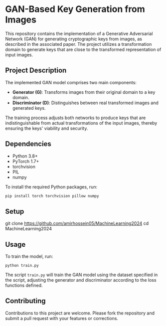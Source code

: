 # GAN-Based Key Generation from Images

This repository contains the implementation of a Generative Adversarial Network (GAN) for generating cryptographic keys from images, as described in the associated paper. The project utilizes a transformation domain to generate keys that are close to the transformed representation of input images.

## Project Description

The implemented GAN model comprises two main components:
- **Generator (G)**: Transforms images from their original domain to a key domain.
- **Discriminator (D)**: Distinguishes between real transformed images and generated keys.

The training process adjusts both networks to produce keys that are indistinguishable from actual transformations of the input images, thereby ensuring the keys' viability and security.

## Dependencies

- Python 3.8+
- PyTorch 1.7+
- torchvision
- PIL
- numpy

To install the required Python packages, run:

```bash
pip install torch torchvision pillow numpy
```
## Setup
git clone https://github.com/amirhossein05/MachineLearning2024
cd MachineLearning2024

## Usage
To train the model, run:
```
python train.py
```
The script `train.py` will train the GAN model using the dataset specified in the script, adjusting the generator and discriminator according to the loss functions defined.

## Contributing
Contributions to this project are welcome. Please fork the repository and submit a pull request with your features or corrections.

